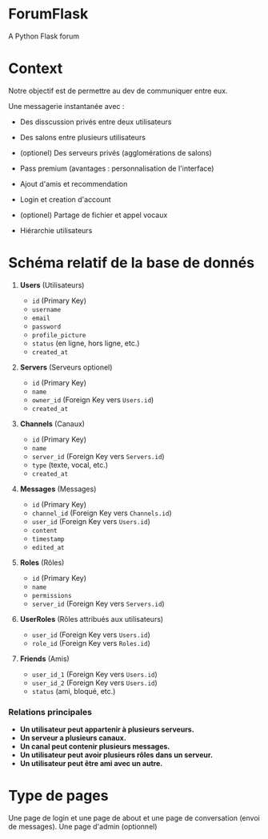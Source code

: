 # ForumFlask
A Python Flask forum


# Context
Notre objectif est de permettre au dev de communiquer entre eux.

Une messagerie instantanée avec :

- Des disscussion privés entre deux utilisateurs

- Des salons entre plusieurs utilisateurs

- (optionel) Des serveurs privés (agglomérations de salons)

- Pass premium (avantages : personnalisation de l'interface)

- Ajout d'amis et recommendation

- Login et creation d'account

- (optionel) Partage de fichier et appel vocaux

- Hiérarchie utilisateurs

# Schéma relatif de la base de donnés

1. **Users** (Utilisateurs)
   - `id` (Primary Key)
   - `username`
   - `email`
   - `password`
   - `profile_picture`
   - `status` (en ligne, hors ligne, etc.)
   - `created_at`

2. **Servers** (Serveurs optionel)
   - `id` (Primary Key)
   - `name`
   - `owner_id` (Foreign Key vers `Users.id`)
   - `created_at`

3. **Channels** (Canaux)
   - `id` (Primary Key)
   - `name`
   - `server_id` (Foreign Key vers `Servers.id`)
   - `type` (texte, vocal, etc.)
   - `created_at`

4. **Messages** (Messages)
   - `id` (Primary Key)
   - `channel_id` (Foreign Key vers `Channels.id`)
   - `user_id` (Foreign Key vers `Users.id`)
   - `content`
   - `timestamp`
   - `edited_at`

5. **Roles** (Rôles)
   - `id` (Primary Key)
   - `name`
   - `permissions`
   - `server_id` (Foreign Key vers `Servers.id`)

6. **UserRoles** (Rôles attribués aux utilisateurs)
   - `user_id` (Foreign Key vers `Users.id`)
   - `role_id` (Foreign Key vers `Roles.id`)

7. **Friends** (Amis)
   - `user_id_1` (Foreign Key vers `Users.id`)
   - `user_id_2` (Foreign Key vers `Users.id`)
   - `status` (ami, bloqué, etc.)


### Relations principales
- **Un utilisateur peut appartenir à plusieurs serveurs.**
- **Un serveur a plusieurs canaux.**
- **Un canal peut contenir plusieurs messages.**
- **Un utilisateur peut avoir plusieurs rôles dans un serveur.**
- **Un utilisateur peut être ami avec un autre.**

# Type de pages
Une page de login et une page de about et une page de conversation (envoi de messages). Une page d'admin (optionnel)
